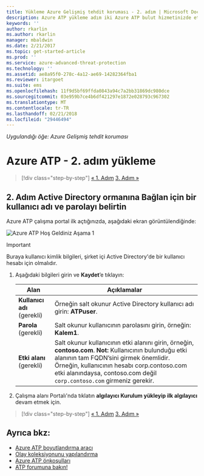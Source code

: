 ```yaml
---
title: Yükleme Azure Gelişmiş tehdit koruması - 2. adım | Microsoft Docs
description: Azure ATP yükleme adım iki Azure ATP bulut hizmetinizde etki alanı bağlantı ayarlarını yapılandırmanıza yardımcı olur
keywords: ''
author: rkarlin
ms.author: rkarlin
manager: mbaldwin
ms.date: 2/21/2017
ms.topic: get-started-article
ms.prod: ''
ms.service: azure-advanced-threat-protection
ms.technology: ''
ms.assetid: ae8a95f0-278c-4a12-ae69-14282364fba1
ms.reviewer: itargoet
ms.suite: ems
ms.openlocfilehash: 11f9d5bf69ffda0843a94c7a2bb31869dc980dce
ms.sourcegitcommit: 03e959b7ce4b6df421297e1872e028793c967302
ms.translationtype: MT
ms.contentlocale: tr-TR
ms.lasthandoff: 02/21/2018
ms.locfileid: "29446494"
---
```

*Uygulandığı öğe: Azure Gelişmiş tehdit koruması*



# <a name="install-azure-atp---step-2"></a>Azure ATP - 2. adım yükleme

>[!div class="step-by-step"]
[« 1. Adım](install-atp-step1.md)
[3. Adım »](install-atp-step3.md)

## <a name="step-2-provide-a-username-and-password-to-connect-to-your-active-directory-forest"></a>2. Adım Active Directory ormanına Bağlan için bir kullanıcı adı ve parolayı belirtin

Azure ATP çalışma portal ilk açtığınızda, aşağıdaki ekran görüntülendiğinde:

![Azure ATP Hoş Geldiniz Aşama 1](media/directory-services.png)

> [!IMPORTANT]
> Buraya kullanıcı kimlik bilgileri, şirket içi Active Directory'de bir kullanıcı hesabı için olmalıdır. 


1.  Aşağıdaki bilgileri girin ve **Kaydet**’e tıklayın:

    |Alan|Açıklamalar|
    |---------|------------|
    |**Kullanıcı adı** (gerekli)|Örneğin salt okunur Active Directory kullanıcı adı girin: **ATPuser**.|
    |**Parola** (gerekli)|Salt okunur kullanıcının parolasını girin, örneğin: **Kalem1**.|
    |**Etki alanı** (gerekli)|Salt okunur kullanıcının etki alanını girin, örneğin, **contoso.com**. **Not:** Kullanıcının bulunduğu etki alanının tam FQDN’sini girmek önemlidir. Örneğin, kullanıcının hesabı corp.contoso.com etki alanındaysa, contoso.com değil `corp.contoso.com` girmeniz gerekir.|

3. Çalışma alanı Portalı'nda tıklatın **algılayıcı Kurulum yükleyip ilk algılayıcı** devam etmek için.


>[!div class="step-by-step"]
[« 1. Adım](install-atp-step1.md)
[3. Adım »](install-atp-step3.md)


## <a name="see-also"></a>Ayrıca bkz:
- [Azure ATP boyutlandırma aracı](http://aka.ms/aatpsizingtool)
- [Olay koleksiyonunu yapılandırma](configure-event-collection.md)
- [Azure ATP önkoşulları](atp-prerequisites.md)
- [ATP forumuna bakın!](https://aka.ms/azureatpcommunity)